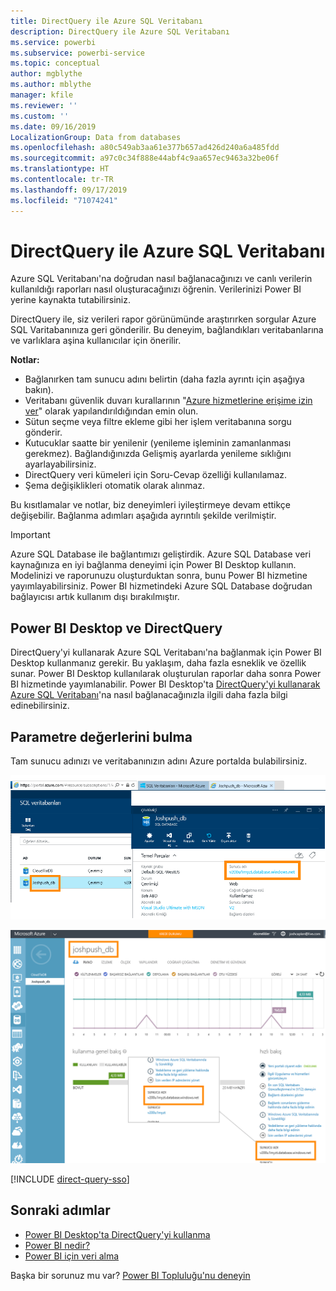 ```yaml
---
title: DirectQuery ile Azure SQL Veritabanı
description: DirectQuery ile Azure SQL Veritabanı
ms.service: powerbi
ms.subservice: powerbi-service
ms.topic: conceptual
author: mgblythe
ms.author: mblythe
manager: kfile
ms.reviewer: ''
ms.custom: ''
ms.date: 09/16/2019
LocalizationGroup: Data from databases
ms.openlocfilehash: a80c549ab3aa61e377b657ad426d240a6a485fdd
ms.sourcegitcommit: a97c0c34f888e44abf4c9aa657ec9463a32be06f
ms.translationtype: HT
ms.contentlocale: tr-TR
ms.lasthandoff: 09/17/2019
ms.locfileid: "71074241"
---
```

# <a name="azure-sql-database-with-directquery"></a>DirectQuery ile Azure SQL Veritabanı

Azure SQL Veritabanı'na doğrudan nasıl bağlanacağınızı ve canlı verilerin kullanıldığı raporları nasıl oluşturacağınızı öğrenin. Verilerinizi Power BI yerine kaynakta tutabilirsiniz.

DirectQuery ile, siz verileri rapor görünümünde araştırırken sorgular Azure SQL Varitabanınıza geri gönderilir. Bu deneyim, bağlandıkları veritabanlarına ve varlıklara aşina kullanıcılar için önerilir.

**Notlar:**

* Bağlanırken tam sunucu adını belirtin (daha fazla ayrıntı için aşağıya bakın).
* Veritabanı güvenlik duvarı kurallarının "[Azure hizmetlerine erişime izin ver](https://docs.microsoft.com/azure/sql-database/sql-database-networkaccess-overview#allow-azure-services)" olarak yapılandırıldığından emin olun.
* Sütun seçme veya filtre ekleme gibi her işlem veritabanına sorgu gönderir.
* Kutucuklar saatte bir yenilenir (yenileme işleminin zamanlanması gerekmez). Bağlandığınızda Gelişmiş ayarlarda yenileme sıklığını ayarlayabilirsiniz.
* DirectQuery veri kümeleri için Soru-Cevap özelliği kullanılamaz.
* Şema değişiklikleri otomatik olarak alınmaz.

Bu kısıtlamalar ve notlar, biz deneyimleri iyileştirmeye devam ettikçe değişebilir. Bağlanma adımları aşağıda ayrıntılı şekilde verilmiştir.

> [!Important]
> Azure SQL Database ile bağlantımızı geliştirdik.  Azure SQL Database veri kaynağınıza en iyi bağlanma deneyimi için Power BI Desktop kullanın.  Modelinizi ve raporunuzu oluşturduktan sonra, bunu Power BI hizmetine yayımlayabilirsiniz.  Power BI hizmetindeki Azure SQL Database doğrudan bağlayıcısı artık kullanım dışı bırakılmıştır.

## <a name="power-bi-desktop-and-directquery"></a>Power BI Desktop ve DirectQuery

DirectQuery'yi kullanarak Azure SQL Veritabanı'na bağlanmak için Power BI Desktop kullanmanız gerekir. Bu yaklaşım, daha fazla esneklik ve özellik sunar. Power BI Desktop kullanılarak oluşturulan raporlar daha sonra Power BI hizmetinde yayımlanabilir. Power BI Desktop'ta [DirectQuery'yi kullanarak Azure SQL Veritabanı](desktop-use-directquery.md)'na nasıl bağlanacağınızla ilgili daha fazla bilgi edinebilirsiniz.

## <a name="find-parameter-values"></a>Parametre değerlerini bulma

Tam sunucu adınızı ve veritabanınızın adını Azure portalda bulabilirsiniz.

![Yeni Azure portalı güncelleştirmesi](media/service-azure-sql-database-with-direct-connect/azureportnew_update.png)

![Azure portal güncelleştirmesi](media/service-azure-sql-database-with-direct-connect/azureportal_update.png)

[!INCLUDE [direct-query-sso](includes/direct-query-sso.md)]

## <a name="next-steps"></a>Sonraki adımlar

* [Power BI Desktop'ta DirectQuery'yi kullanma](desktop-use-directquery.md)  
* [Power BI nedir?](power-bi-overview.md)  
* [Power BI için veri alma](service-get-data.md)  

Başka bir sorunuz mu var? [Power BI Topluluğu'nu deneyin](http://community.powerbi.com/)
